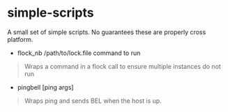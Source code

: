 # simple-scripts

A small set of simple scripts. No guarantees these are properly cross
platform.

- flock_nb /path/to/lock.file command to run
> Wraps a command in a flock call to ensure multiple instances do not run
- pingbell [ping args]
> Wraps ping and sends BEL when the host is up.
